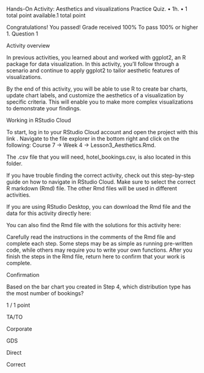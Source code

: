 Hands-On Activity: Aesthetics and visualizations
Practice Quiz. • 1h. • 1 total point available.1 total point

Congratulations! You passed!
Grade received 100%
To pass 100% or higher
1.
Question 1

Activity overview

In previous activities, you learned about and worked with ggplot2, an R package for data visualization. In this activity, you’ll follow through a scenario and continue to apply ggplot2 to tailor aesthetic features of visualizations.

By the end of this activity, you will be able to use R to create bar charts, update chart labels, and customize the aesthetics of a visualization by specific criteria. This will enable you to make more complex visualizations to demonstrate your findings.

Working in RStudio Cloud

To start, log in to your RStudio Cloud account and open the project with 
this link
. Navigate to the file explorer in the bottom right and click on the following: Course 7 -> Week 4 -> Lesson3_Aesthetics.Rmd.

The .csv file that you will need, hotel_bookings.csv, is also located in this folder.

If you have trouble finding the correct activity, check out this 
step-by-step guide
 on how to navigate in RStudio Cloud. Make sure to select the correct R markdown (Rmd) file. The other Rmd files will be used in different activities.

If you are using RStudio Desktop, you can download the Rmd file and the data for this activity directly here:

You can also find the Rmd file with the solutions for this activity here:

Carefully read the instructions in the comments of the Rmd file and complete each step. Some steps may be as simple as running pre-written code, while others may require you to write your own functions. After you finish the steps in the Rmd file, return here to confirm that your work is complete.

Confirmation

Based on the bar chart you created in Step 4, which distribution type has the most number of bookings?

1 / 1 point

TA/TO


Corporate


GDS


Direct

Correct
